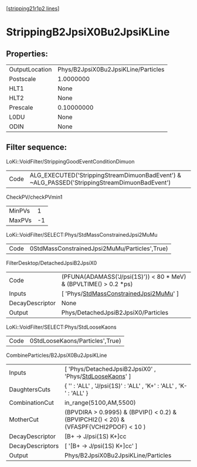 [[stripping21r1p2 lines]](./stripping21r1p2-index)

# StrippingB2JpsiX0Bu2JpsiKLine

## Properties:

|                |                                     |
|----------------|-------------------------------------|
| OutputLocation | Phys/B2JpsiX0Bu2JpsiKLine/Particles |
| Postscale      | 1.0000000                           |
| HLT1           | None                                |
| HLT2           | None                                |
| Prescale       | 0.10000000                          |
| L0DU           | None                                |
| ODIN           | None                                |

## Filter sequence:

LoKi::VoidFilter/StrippingGoodEventConditionDimuon

|      |                                                                                              |
|------|----------------------------------------------------------------------------------------------|
| Code | ALG_EXECUTED('StrippingStreamDimuonBadEvent') & ~ALG_PASSED('StrippingStreamDimuonBadEvent') |

CheckPV/checkPVmin1

|        |     |
|--------|-----|
| MinPVs | 1   |
| MaxPVs | -1  |

LoKi::VoidFilter/SELECT:Phys/StdMassConstrainedJpsi2MuMu

|      |                                               |
|------|-----------------------------------------------|
| Code | 0StdMassConstrainedJpsi2MuMu/Particles',True) |

FilterDesktop/DetachedJpsiB2JpsiX0

|                 |                                                                                                           |
|-----------------|-----------------------------------------------------------------------------------------------------------|
| Code            | (PFUNA(ADAMASS('J/psi(1S)')) \< 80 \* MeV) & (BPVLTIME() \> 0.2 \*ps)                                     |
| Inputs          | [ 'Phys/[StdMassConstrainedJpsi2MuMu](./stripping21r1p2-commonparticles-stdmassconstrainedjpsi2mumu)' ] |
| DecayDescriptor | None                                                                                                      |
| Output          | Phys/DetachedJpsiB2JpsiX0/Particles                                                                       |

LoKi::VoidFilter/SELECT:Phys/StdLooseKaons

|      |                                 |
|------|---------------------------------|
| Code | 0StdLooseKaons/Particles',True) |

CombineParticles/B2JpsiX0Bu2JpsiKLine

|                  |                                                                                                             |
|------------------|-------------------------------------------------------------------------------------------------------------|
| Inputs           | [ 'Phys/DetachedJpsiB2JpsiX0' , 'Phys/[StdLooseKaons](./stripping21r1p2-commonparticles-stdloosekaons)' ] |
| DaughtersCuts    | { '' : 'ALL' , 'J/psi(1S)' : 'ALL' , 'K+' : 'ALL' , 'K-' : 'ALL' }                                          |
| CombinationCut   | in_range(5100,AM,5500)                                                                                      |
| MotherCut        | (BPVDIRA \> 0.9995) & (BPVIP() \< 0.2) & (BPVIPCHI2() \< 20) & (VFASPF(VCHI2PDOF) \< 10 )                   |
| DecayDescriptor  | [B+ -\> J/psi(1S) K+]cc                                                                                   |
| DecayDescriptors | [ '[B+ -\> J/psi(1S) K+]cc' ]                                                                           |
| Output           | Phys/B2JpsiX0Bu2JpsiKLine/Particles                                                                         |
